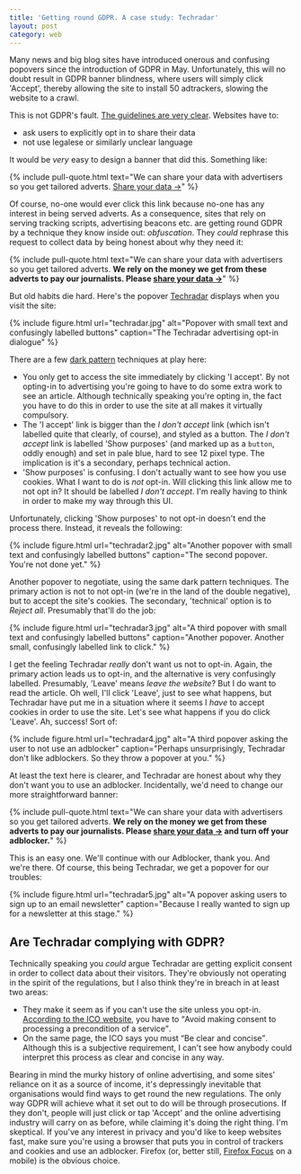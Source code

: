 ```yaml
---
title: 'Getting round GDPR. A case study: Techradar'
layout: post
category: web
---
```


Many news and big blog sites have introduced onerous and confusing popovers since the introduction of GDPR in May. Unfortunately, this will no doubt result in GDPR banner blindness, where users will simply click 'Accept', thereby allowing the site to install 50 adtrackers, slowing the website to a crawl.

This is not GDPR's fault. [The guidelines are very clear](https://ico.org.uk/for-organisations/guide-to-the-general-data-protection-regulation-gdpr/lawful-basis-for-processing/consent/). Websites have to:

- ask users to explicitly opt in to share their data
- not use legalese or similarly unclear language

It would be _very_ easy to design a banner that did this. Something like:

{% include pull-quote.html text="We can share your data with advertisers so you get tailored adverts. <a href='#'>Share your data &rarr;</a>" %}

Of course, no-one would ever click this link because no-one has any interest in being served adverts. As a consequence, sites that rely on serving tracking scripts, advertising beacons etc. are getting round GDPR by a technique they know inside out: <i>obfuscation</i>. They _could_ rephrase this request to collect data by being honest about why they need it:

{% include pull-quote.html text="We can share your data with advertisers so you get tailored adverts. <strong>We rely on the money we get from these adverts to pay our journalists. Please <a href='#'>share your data &rarr;</a></strong>" %}

But old habits die hard. Here's the popover [Techradar](https://www.techradar.com/uk) displays when you visit the site:

{% include figure.html url="techradar.jpg" alt="Popover with small text and confusingly labelled buttons" caption="The Techradar advertising opt-in dialogue" %}

There are a few [dark pattern](https://darkpatterns.org/) techniques at play here:

- You only get to access the site immediately by clicking 'I accept'. By not opting-in to advertising you're going to have to do some extra work to see an article. Although technically speaking you're opting in, the fact you have to do this in order to use the site at all makes it virtually compulsory.
- The 'I accept' link is bigger than the _I don't accept_ link (which isn't labelled quite that clearly, of course), and styled as a button. The _I don't accept_ link is labelled 'Show purposes' (and marked up as a `button`, oddly enough) and set in pale blue, hard to see 12 pixel type. The implication is it's a secondary, perhaps technical action.
- 'Show purposes' is confusing. I don't actually want to see how you use cookies. What I want to do is _not_ opt-in. Will clicking this link allow me to not opt in? It should be labelled _I don't accept_. I'm really having to think in order to make my way through this UI.

Unfortunately, clicking 'Show purposes' to not opt-in doesn't end the process there. Instead, it reveals the following:

{% include figure.html url="techradar2.jpg" alt="Another popover with small text and confusingly labelled buttons" caption="The second popover. You're not done yet." %}

Another popover to negotiate, using the same dark pattern techniques. The primary action is not to not opt-in (we're in the land of the double negative), but to accept the site's cookies. The secondary, 'technical' option is to _Reject all_. Presumably that'll do the job:

{% include figure.html url="techradar3.jpg" alt="A third popover with small text and confusingly labelled buttons" caption="Another popover. Another small, confusingly labelled link to click." %}

I get the feeling Techradar _really_ don't want us not to opt-in. Again, the primary action leads us to opt-in, and the alternative is very confusingly labelled. Presumably, 'Leave' means _leave the website_? But I do want to read the article. Oh well, I'll click 'Leave', just to see what happens, but Techradar have put me in a situation where it seems I _have_ to accept cookies in order to use the site. Let's see what happens if you do click 'Leave'. Ah, success! Sort of:

{% include figure.html url="techradar4.jpg" alt="A third popover asking the user to not use an adblocker" caption="Perhaps unsurprisingly, Techradar don't like adblockers. So they throw a popover at you." %}

At least the text here is clearer, and Techradar are honest about why they don't want you to use an adblocker. Incidentally, we'd need to change our more straightforward banner:

{% include pull-quote.html text="We can share your data with advertisers so you get tailored adverts. <strong>We rely on the money we get from these adverts to pay our journalists. Please <a href='#'>share your data &rarr;</a> and turn off your adblocker.</strong>" %}

This is an easy one. We'll continue with our Adblocker, thank you. And we're there. Of course, this being Techradar, we get a popover for our troubles:

{% include figure.html url="techradar5.jpg" alt="A popover asking users to sign up to an email newsletter" caption="Because I really wanted to sign up for a newsletter at this stage." %}

## Are Techradar complying with GDPR?

Technically speaking you _could_ argue Techradar are getting explicit consent in order to collect data about their visitors.  They're obviously not operating in the spirit of the regulations, but I also think they're in breach in at least two areas:

- They make it seem as if you can't use the site unless you opt-in. [According to the ICO website](https://ico.org.uk/for-organisations/guide-to-the-general-data-protection-regulation-gdpr/lawful-basis-for-processing/consent/), you have to <q>Avoid making consent to processing a precondition of a service</q>.
- On the same page, the ICO says you must <q>Be clear and concise</q>. Although this is a subjective requirement, I can't see how anybody could interpret this process as clear and concise in any way.

Bearing in mind the murky history of online advertising, and some sites' reliance on it as a source of income, it's depressingly inevitable that organisations would find ways to get round the new regulations. The only way GDPR will achieve what it set out to do will be through prosecutions. If they don't, people will just click or tap 'Accept' and the online advertising industry will carry on as before, while claiming it's doing the right thing. I'm skeptical. If you've any interest in privacy and you'd like to keep websites fast, make sure you're using a browser that puts you in control of trackers and cookies and use an adblocker. Firefox (or, better still, [Firefox Focus](https://www.mozilla.org/en-GB/firefox/mobile/) on a mobile) is the obvious choice.

